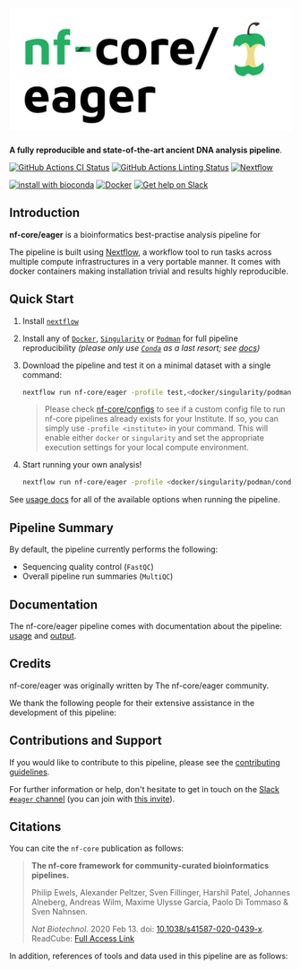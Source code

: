 # ![nf-core/eager](docs/images/nf-core-eager_logo.png)

**A fully reproducible and state-of-the-art ancient DNA analysis pipeline**.

[![GitHub Actions CI Status](https://github.com/nf-core/eager/workflows/nf-core%20CI/badge.svg)](https://github.com/nf-core/eager/actions)
[![GitHub Actions Linting Status](https://github.com/nf-core/eager/workflows/nf-core%20linting/badge.svg)](https://github.com/nf-core/eager/actions)
[![Nextflow](https://img.shields.io/badge/nextflow-%E2%89%A520.04.0-brightgreen.svg)](https://www.nextflow.io/)

[![install with bioconda](https://img.shields.io/badge/install%20with-bioconda-brightgreen.svg)](https://bioconda.github.io/)
[![Docker](https://img.shields.io/docker/automated/nfcore/eager.svg)](https://hub.docker.com/r/nfcore/eager)
[![Get help on Slack](http://img.shields.io/badge/slack-nf--core%20%23eager-4A154B?logo=slack)](https://nfcore.slack.com/channels/eager)

## Introduction

<!-- TODO nf-core: Write a 1-2 sentence summary of what data the pipeline is for and what it does -->
**nf-core/eager** is a bioinformatics best-practise analysis pipeline for

The pipeline is built using [Nextflow](https://www.nextflow.io), a workflow tool to run tasks across multiple compute infrastructures in a very portable manner. It comes with docker containers making installation trivial and results highly reproducible.

## Quick Start

1. Install [`nextflow`](https://nf-co.re/usage/installation)

2. Install any of [`Docker`](https://docs.docker.com/engine/installation/), [`Singularity`](https://www.sylabs.io/guides/3.0/user-guide/) or [`Podman`](https://podman.io/) for full pipeline reproducibility _(please only use [`Conda`](https://conda.io/miniconda.html) as a last resort; see [docs](https://nf-co.re/usage/configuration#basic-configuration-profiles))_

3. Download the pipeline and test it on a minimal dataset with a single command:

    ```bash
    nextflow run nf-core/eager -profile test,<docker/singularity/podman/conda/institute>
    ```

    > Please check [nf-core/configs](https://github.com/nf-core/configs#documentation) to see if a custom config file to run nf-core pipelines already exists for your Institute. If so, you can simply use `-profile <institute>` in your command. This will enable either `docker` or `singularity` and set the appropriate execution settings for your local compute environment.

4. Start running your own analysis!

    <!-- TODO nf-core: Update the example "typical command" below used to run the pipeline -->

    ```bash
    nextflow run nf-core/eager -profile <docker/singularity/podman/conda/institute> --input '*_R{1,2}.fastq.gz' --genome GRCh37
    ```

See [usage docs](https://nf-co.re/eager/usage) for all of the available options when running the pipeline.

## Pipeline Summary

By default, the pipeline currently performs the following:

<!-- TODO nf-core: Fill in short bullet-pointed list of default steps of pipeline -->

* Sequencing quality control (`FastQC`)
* Overall pipeline run summaries (`MultiQC`)

## Documentation

The nf-core/eager pipeline comes with documentation about the pipeline: [usage](https://nf-co.re/eager/usage) and [output](https://nf-co.re/eager/output).

<!-- TODO nf-core: Add a brief overview of what the pipeline does and how it works -->

## Credits

nf-core/eager was originally written by The nf-core/eager community.

We thank the following people for their extensive assistance in the development
of this pipeline:

<!-- TODO nf-core: If applicable, make list of people who have also contributed -->

## Contributions and Support

If you would like to contribute to this pipeline, please see the [contributing guidelines](.github/CONTRIBUTING.md).

For further information or help, don't hesitate to get in touch on the [Slack `#eager` channel](https://nfcore.slack.com/channels/eager) (you can join with [this invite](https://nf-co.re/join/slack)).

## Citations

<!-- TODO nf-core: Add citation for pipeline after first release. Uncomment lines below and update Zenodo doi. -->
<!-- If you use  nf-core/eager for your analysis, please cite it using the following doi: [10.5281/zenodo.XXXXXX](https://doi.org/10.5281/zenodo.XXXXXX) -->

You can cite the `nf-core` publication as follows:

> **The nf-core framework for community-curated bioinformatics pipelines.**
>
> Philip Ewels, Alexander Peltzer, Sven Fillinger, Harshil Patel, Johannes Alneberg, Andreas Wilm, Maxime Ulysse Garcia, Paolo Di Tommaso & Sven Nahnsen.
>
> _Nat Biotechnol._ 2020 Feb 13. doi: [10.1038/s41587-020-0439-x](https://dx.doi.org/10.1038/s41587-020-0439-x).
> ReadCube: [Full Access Link](https://rdcu.be/b1GjZ)

In addition, references of tools and data used in this pipeline are as follows:

<!-- TODO nf-core: Add bibliography of tools and data used in your pipeline -->

